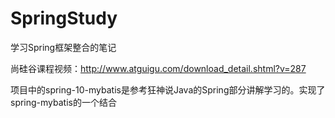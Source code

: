 # SpringStudy
学习Spring框架整合的笔记

尚硅谷课程视频：http://www.atguigu.com/download_detail.shtml?v=287

项目中的spring-10-mybatis是参考狂神说Java的Spring部分讲解学习的。实现了spring-mybatis的一个结合
